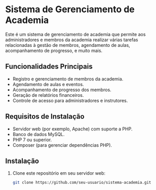 # Sistema de Gerenciamento de Academia

Este é um sistema de gerenciamento de academia que permite aos administradores e membros da academia realizar várias tarefas relacionadas à gestão de membros, agendamento de aulas, acompanhamento de progresso, e muito mais.

## Funcionalidades Principais

- Registro e gerenciamento de membros da academia.
- Agendamento de aulas e eventos.
- Acompanhamento de progresso dos membros.
- Geração de relatórios financeiros.
- Controle de acesso para administradores e instrutores.

## Requisitos de Instalação

- Servidor web (por exemplo, Apache) com suporte a PHP.
- Banco de dados MySQL.
- PHP 7 ou superior.
- Composer (para gerenciar dependências PHP).

## Instalação

1. Clone este repositório em seu servidor web:

   ```bash
   git clone https://github.com/seu-usuario/sistema-academia.git
